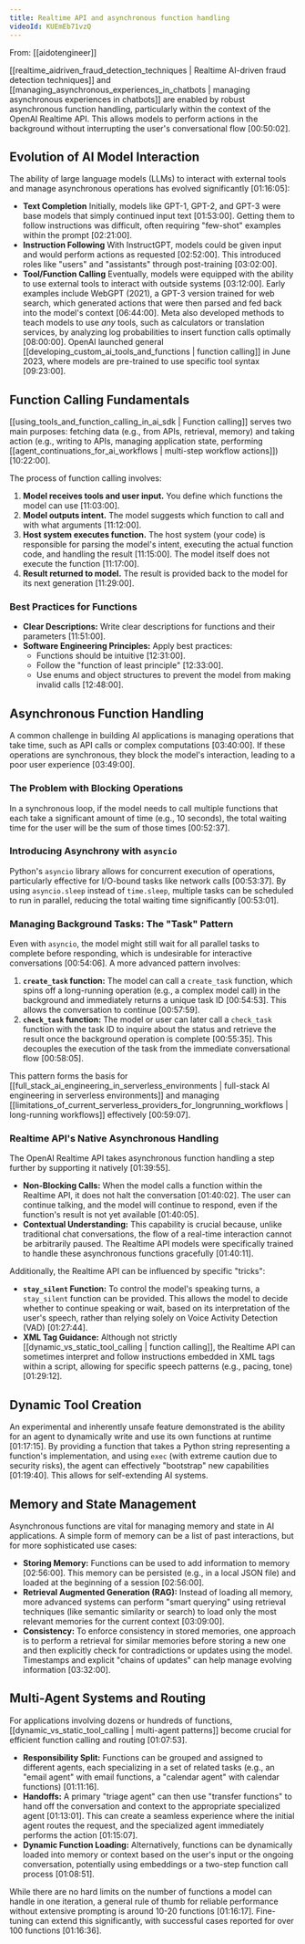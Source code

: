 ```yaml
---
title: Realtime API and asynchronous function handling
videoId: KUEmEb71vzQ
---
```


From: [[aidotengineer]] <br/> 

[[realtime_aidriven_fraud_detection_techniques | Realtime AI-driven fraud detection techniques]] and [[managing_asynchronous_experiences_in_chatbots | managing asynchronous experiences in chatbots]] are enabled by robust asynchronous function handling, particularly within the context of the OpenAI Realtime API. This allows models to perform actions in the background without interrupting the user's conversational flow <a class="yt-timestamp" data-t="00:50:02">[00:50:02]</a>.

## Evolution of AI Model Interaction
The ability of large language models (LLMs) to interact with external tools and manage asynchronous operations has evolved significantly <a class="yt-timestamp" data-t="01:16:05">[01:16:05]</a>:
*   **Text Completion** Initially, models like GPT-1, GPT-2, and GPT-3 were base models that simply continued input text <a class="yt-timestamp" data-t="01:53:00">[01:53:00]</a>. Getting them to follow instructions was difficult, often requiring "few-shot" examples within the prompt <a class="yt-timestamp" data-t="02:21:00">[02:21:00]</a>.
*   **Instruction Following** With InstructGPT, models could be given input and would perform actions as requested <a class="yt-timestamp" data-t="02:52:00">[02:52:00]</a>. This introduced roles like "users" and "assistants" through post-training <a class="yt-timestamp" data-t="03:02:00">[03:02:00]</a>.
*   **Tool/Function Calling** Eventually, models were equipped with the ability to use external tools to interact with outside systems <a class="yt-timestamp" data-t="03:12:00">[03:12:00]</a>. Early examples include WebGPT (2021), a GPT-3 version trained for web search, which generated actions that were then parsed and fed back into the model's context <a class="yt-timestamp" data-t="06:44:00">[06:44:00]</a>. Meta also developed methods to teach models to use *any* tools, such as calculators or translation services, by analyzing log probabilities to insert function calls optimally <a class="yt-timestamp" data-t="08:00:00">[08:00:00]</a>. OpenAI launched general [[developing_custom_ai_tools_and_functions | function calling]] in June 2023, where models are pre-trained to use specific tool syntax <a class="yt-timestamp" data-t="09:23:00">[09:23:00]</a>.

## Function Calling Fundamentals
[[using_tools_and_function_calling_in_ai_sdk | Function calling]] serves two main purposes: fetching data (e.g., from APIs, retrieval, memory) and taking action (e.g., writing to APIs, managing application state, performing [[agent_continuations_for_ai_workflows | multi-step workflow actions]]) <a class="yt-timestamp" data-t="10:22:00">[10:22:00]</a>.

The process of function calling involves:
1.  **Model receives tools and user input.** You define which functions the model can use <a class="yt-timestamp" data-t="11:03:00">[11:03:00]</a>.
2.  **Model outputs intent.** The model suggests which function to call and with what arguments <a class="yt-timestamp" data-t="11:12:00">[11:12:00]</a>.
3.  **Host system executes function.** The host system (your code) is responsible for parsing the model's intent, executing the actual function code, and handling the result <a class="yt-timestamp" data-t="11:15:00">[11:15:00]</a>. The model itself does not execute the function <a class="yt-timestamp" data-t="11:17:00">[11:17:00]</a>.
4.  **Result returned to model.** The result is provided back to the model for its next generation <a class="yt-timestamp" data-t="11:29:00">[11:29:00]</a>.

### Best Practices for Functions
*   **Clear Descriptions:** Write clear descriptions for functions and their parameters <a class="yt-timestamp" data-t="11:51:00">[11:51:00]</a>.
*   **Software Engineering Principles:** Apply best practices:
    *   Functions should be intuitive <a class="yt-timestamp" data-t="12:31:00">[12:31:00]</a>.
    *   Follow the "function of least principle" <a class="yt-timestamp" data-t="12:33:00">[12:33:00]</a>.
    *   Use enums and object structures to prevent the model from making invalid calls <a class="yt-timestamp" data-t="12:48:00">[12:48:00]</a>.

## Asynchronous Function Handling
A common challenge in building AI applications is managing operations that take time, such as API calls or complex computations <a class="yt-timestamp" data-t="03:40:00">[03:40:00]</a>. If these operations are synchronous, they block the model's interaction, leading to a poor user experience <a class="yt-timestamp" data-t="03:49:00">[03:49:00]</a>.

### The Problem with Blocking Operations
In a synchronous loop, if the model needs to call multiple functions that each take a significant amount of time (e.g., 10 seconds), the total waiting time for the user will be the sum of those times <a class="yt-timestamp" data-t="00:52:37">[00:52:37]</a>.

### Introducing Asynchrony with `asyncio`
Python's `asyncio` library allows for concurrent execution of operations, particularly effective for I/O-bound tasks like network calls <a class="yt-timestamp" data-t="00:53:37">[00:53:37]</a>. By using `asyncio.sleep` instead of `time.sleep`, multiple tasks can be scheduled to run in parallel, reducing the total waiting time significantly <a class="yt-timestamp" data-t="00:53:01">[00:53:01]</a>.

### Managing Background Tasks: The "Task" Pattern
Even with `asyncio`, the model might still wait for all parallel tasks to complete before responding, which is undesirable for interactive conversations <a class="yt-timestamp" data-t="00:54:06">[00:54:06]</a>. A more advanced pattern involves:
1.  **`create_task` function:** The model can call a `create_task` function, which spins off a long-running operation (e.g., a complex model call) in the background and immediately returns a unique task ID <a class="yt-timestamp" data-t="00:54:53">[00:54:53]</a>. This allows the conversation to continue <a class="yt-timestamp" data-t="00:57:59">[00:57:59]</a>.
2.  **`check_task` function:** The model or user can later call a `check_task` function with the task ID to inquire about the status and retrieve the result once the background operation is complete <a class="yt-timestamp" data-t="00:55:35">[00:55:35]</a>. This decouples the execution of the task from the immediate conversational flow <a class="yt-timestamp" data-t="00:58:05">[00:58:05]</a>.

This pattern forms the basis for [[full_stack_ai_engineering_in_serverless_environments | full-stack AI engineering in serverless environments]] and managing [[limitations_of_current_serverless_providers_for_longrunning_workflows | long-running workflows]] effectively <a class="yt-timestamp" data-t="00:59:07">[00:59:07]</a>.

### Realtime API's Native Asynchronous Handling
The OpenAI Realtime API takes asynchronous function handling a step further by supporting it natively <a class="yt-timestamp" data-t="01:39:55">[01:39:55]</a>.
*   **Non-Blocking Calls:** When the model calls a function within the Realtime API, it does not halt the conversation <a class="yt-timestamp" data-t="01:40:02">[01:40:02]</a>. The user can continue talking, and the model will continue to respond, even if the function's result is not yet available <a class="yt-timestamp" data-t="01:40:05">[01:40:05]</a>.
*   **Contextual Understanding:** This capability is crucial because, unlike traditional chat conversations, the flow of a real-time interaction cannot be arbitrarily paused. The Realtime API models were specifically trained to handle these asynchronous functions gracefully <a class="yt-timestamp" data-t="01:40:11">[01:40:11]</a>.

Additionally, the Realtime API can be influenced by specific "tricks":
*   **`stay_silent` Function:** To control the model's speaking turns, a `stay_silent` function can be provided. This allows the model to decide whether to continue speaking or wait, based on its interpretation of the user's speech, rather than relying solely on Voice Activity Detection (VAD) <a class="yt-timestamp" data-t="01:27:44">[01:27:44]</a>.
*   **XML Tag Guidance:** Although not strictly [[dynamic_vs_static_tool_calling | function calling]], the Realtime API can sometimes interpret and follow instructions embedded in XML tags within a script, allowing for specific speech patterns (e.g., pacing, tone) <a class="yt-timestamp" data-t="01:29:12">[01:29:12]</a>.

## Dynamic Tool Creation
An experimental and inherently unsafe feature demonstrated is the ability for an agent to dynamically write and use its own functions at runtime <a class="yt-timestamp" data-t="01:17:15">[01:17:15]</a>. By providing a function that takes a Python string representing a function's implementation, and using `exec` (with extreme caution due to security risks), the agent can effectively "bootstrap" new capabilities <a class="yt-timestamp" data-t="01:19:40">[01:19:40]</a>. This allows for self-extending AI systems.

## Memory and State Management
Asynchronous functions are vital for managing memory and state in AI applications. A simple form of memory can be a list of past interactions, but for more sophisticated use cases:
*   **Storing Memory:** Functions can be used to add information to memory <a class="yt-timestamp" data-t="02:56:00">[02:56:00]</a>. This memory can be persisted (e.g., in a local JSON file) and loaded at the beginning of a session <a class="yt-timestamp" data-t="02:56:00">[02:56:00]</a>.
*   **Retrieval Augmented Generation (RAG):** Instead of loading all memory, more advanced systems can perform "smart querying" using retrieval techniques (like semantic similarity or search) to load only the most relevant memories for the current context <a class="yt-timestamp" data-t="03:09:00">[03:09:00]</a>.
*   **Consistency:** To enforce consistency in stored memories, one approach is to perform a retrieval for similar memories before storing a new one and then explicitly check for contradictions or updates using the model. Timestamps and explicit "chains of updates" can help manage evolving information <a class="yt-timestamp" data-t="03:32:00">[03:32:00]</a>.

## Multi-Agent Systems and Routing
For applications involving dozens or hundreds of functions, [[dynamic_vs_static_tool_calling | multi-agent patterns]] become crucial for efficient function calling and routing <a class="yt-timestamp" data-t="01:07:53">[01:07:53]</a>.
*   **Responsibility Split:** Functions can be grouped and assigned to different agents, each specializing in a set of related tasks (e.g., an "email agent" with email functions, a "calendar agent" with calendar functions) <a class="yt-timestamp" data-t="01:11:16">[01:11:16]</a>.
*   **Handoffs:** A primary "triage agent" can then use "transfer functions" to hand off the conversation and context to the appropriate specialized agent <a class="yt-timestamp" data-t="01:13:01">[01:13:01]</a>. This can create a seamless experience where the initial agent routes the request, and the specialized agent immediately performs the action <a class="yt-timestamp" data-t="01:15:07">[01:15:07]</a>.
*   **Dynamic Function Loading:** Alternatively, functions can be dynamically loaded into memory or context based on the user's input or the ongoing conversation, potentially using embeddings or a two-step function call process <a class="yt-timestamp" data-t="01:08:51">[01:08:51]</a>.

While there are no hard limits on the number of functions a model can handle in one iteration, a general rule of thumb for reliable performance without extensive prompting is around 10-20 functions <a class="yt-timestamp" data-t="01:16:17">[01:16:17]</a>. Fine-tuning can extend this significantly, with successful cases reported for over 100 functions <a class="yt-timestamp" data-t="01:16:36">[01:16:36]</a>.